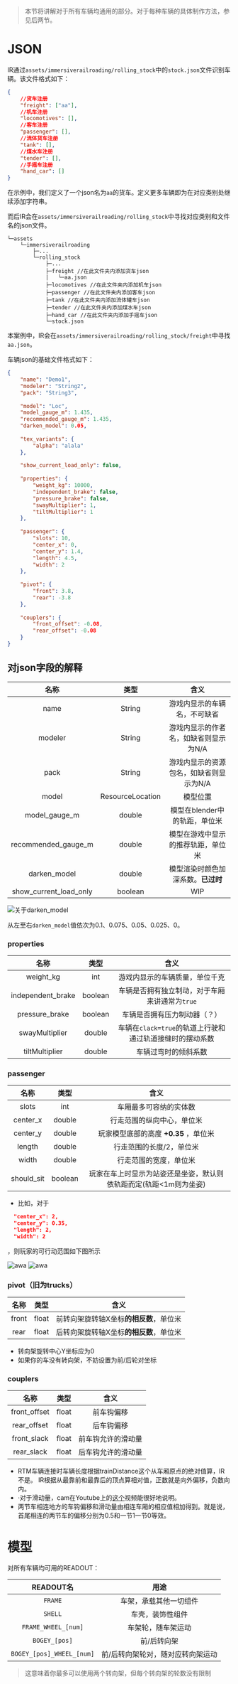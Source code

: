 >本节将讲解对于所有车辆均通用的部分。对于每种车辆的具体制作方法，参见后两节。
# JSON

IR通过`assets/immersiverailroading/rolling_stock`中的`stock.json`文件识别车辆。该文件格式如下：
```json
{
    //货车注册
    "freight": ["aa"],
    //机车注册
    "locomotives": [],
    //客车注册
    "passenger": [],
    //流体货车注册
    "tank": [],
    //煤水车注册
    "tender": [],
    //手摇车注册
    "hand_car": []
}
```
在示例中，我们定义了一个json名为`aa`的货车。定义更多车辆即为在对应类别处继续添加字符串。

而后IR会在`assets/immersiverailroading/rolling_stock`中寻找对应类别和文件名的json文件。

``` 文件结构示意
└─assets
    └─immersiverailroading
        ├─...
        └─rolling_stock
            ├─...
            ├─freight //在此文件夹内添加货车json
            |   └─aa.json
            ├─locomotives //在此文件夹内添加机车json
            ├─passenger //在此文件夹内添加客车json
            ├─tank //在此文件夹内添加流体罐车json
            ├─tender //在此文件夹内添加煤水车json
            ├─hand_car //在此文件夹内添加手摇车json
            └─stock.json
```

本案例中，IR会在`assets/immersiverailroading/rolling_stock/freight`中寻找`aa.json`。

车辆json的基础文件格式如下：
```json
{
	"name": "Demo1",
    "modeler": "String2",
    "pack": "String3",
  
	"model": "Loc",
    "model_gauge_m": 1.435,
    "recommended_gauge_m": 1.435,
    "darken_model": 0.05,
  
    "tex_variants": {
        "alpha": "alala"
    },
  
    "show_current_load_only": false,
  
	"properties": {
		"weight_kg": 10000,
        "independent_brake": false,
        "pressure_brake": false,
        "swayMultiplier": 1,
        "tiltMultiplier": 1
	},
  
	"passenger": {
		"slots": 10,
		"center_x": 0,
		"center_y": 1.4,
		"length": 4.5,
		"width": 2
	},
  
	"pivot": {
		"front": 3.8, 
		"rear": -3.8
	},
  
	"couplers": {
		"front_offset": -0.08,
		"rear_offset": -0.08
	}
}

```
## 对json字段的解释

|           名称           |        类型        |          	含义          |
|:----------------------:|:----------------:|:---------------------:|
|          name          |      String      |    游戏内显示的车辆名，不可缺省     |
|        modeler         |      String      | 游戏内显示的作者名，如缺省则显示为N/A  |
|          pack          |      String      | 游戏内显示的资源包名，如缺省则显示为N/A |
|         model          | ResourceLocation |         模型位置          |
|     model_gauge_m      |      double      |  模型在blender中的轨距，单位米   |
|  recommended_gauge_m   |      double      |   模型在游戏中显示的推荐轨距，单位米   |
|      darken_model      |      double      |  模型渲染时颜色加深系数。**已过时**  |
| show_current_load_only |     boolean      |          WIP          |

![关于darken_model](../Textures/pic10.png ':size=50%')

从左至右`darken_model`值依次为0.1、0.075、0.05、0.025、0。

### properties
|        名称         |   类型    |                	含义                 |
|:-----------------:|:-------:|:----------------------------------:|
|     weight_kg     |   int   |          游戏内显示的车辆质量，单位千克           |
| independent_brake | boolean |     车辆是否拥有独立制动，对于车厢来讲通常为`true`     |
|  pressure_brake   | boolean |           车辆是否拥有压力制动器（？）           |
|  swayMultiplier   | double  | 车辆在`clack=true`的轨道上行驶和通过轨道接缝时的摆动系数 |
|  tiltMultiplier   | double  |             车辆过弯时的倾斜系数             |


### passenger
|     名称     |   类型    |                 	含义                 |
|:----------:|:-------:|:-----------------------------------:|
|   slots    |   int   |             车厢最多可容纳的实体数             |
|  center_x  | double  |            行走范围的纵向中心，单位米            |
|  center_y  | double  |      玩家模型底部的高度 **+0.35** ，单位米       |
|   length   | double  |            行走范围的长度/2，单位米            |
|   width    | double  |             行走范围的宽度，单位米             |
| should_sit | boolean | 玩家在车上时显示为站姿还是坐姿，默认则依轨距而定(轨距<1m则为坐姿) |

* 比如，对于
```json
  "center_x": 2,
  "center_y": 0.35,
  "length": 2,
  "width": 2
  ```
，则玩家的可行动范围如下图所示

![awa](../Textures/pic8.png ':size=50%')
![awa](../Textures/pic9.png ':size=50%')

### pivot（旧为trucks）
|  名称   |  类型   |        	含义         |
|:-----:|:-----:|:------------------:|
| front | float | 前转向架旋转轴X坐标**的相反数**，单位米 |
| rear  | float |   后转向架旋转轴X坐标**的相反数**，单位米   |

* 转向架旋转中心Y坐标应为0
* 如果你的车没有转向架，不妨设置为前/后轮对坐标

### couplers
|      名称      |  类型   |    	含义    |
|:------------:|:-----:|:---------:|
| front_offset | float |   前车钩偏移   |
| rear_offset  | float |   后车钩偏移   |
| front_slack  | float | 前车钩允许的滑动量 |
|  rear_slack  | float | 后车钩允许的滑动量 |

* RTM车辆连接时车辆长度根据trainDistance这个从车厢原点的绝对值算，IR不是。 IR根据从最靠前和最靠后的顶点算相对值，正数就是向外偏移，负数向内。
* ·对于滑动量，cam在Youtube上的[这个](https://www.youtube.com/watch?v=O-boGSqi_8c)视频能很好地说明。
* 两节车相连地方的车钩偏移和滑动量由相连车厢的相应值相加得到。就是说，首尾相连的两节车的偏移分别为0.5和一节1一节0等效。


# 模型

对所有车辆均可用的READOUT：

|         READOUT名          |        用途         |
|:-------------------------:|:-----------------:|
|          `FRAME`          |    车架，承载其他一切组件    |
|          `SHELL`          |     车壳，装饰性组件      |
|    `FRAME_WHEEL_[num]`    |     车架轮，随车架运动     |
|       `BOGEY_[pos]`       |      前/后转向架       |
| `BOGEY_[pos]_WHEEL_[num]` | 前/后转向架轮对，随对应转向架运动 |
>这意味着你最多可以使用两个转向架，但每个转向架的轮数没有限制